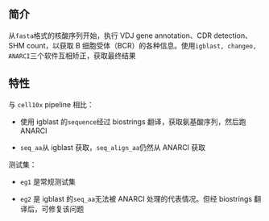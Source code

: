 ## 简介

从`fasta`格式的核酸序列开始，执行 VDJ gene annotation、CDR detection、SHM count，以获取 B 细胞受体（BCR）的各种信息。使用`igblast, changeo, ANARCI`三个软件互相矫正，获取最终结果

## 特性

与 `cell10x` pipeline 相比：

- 使用 igblast 的`sequence`经过 biostrings 翻译，获取氨基酸序列，然后跑 ANARCI

- `seq_aa`从 igblast 获取，`seq_align_aa`仍然从 ANARCI 获取

测试集：

- `eg1` 是常规测试集

- `eg2` 是 igblast 的`seq_aa`无法被 ANARCI 处理的代表情况。但经 biostrings 翻译后，可修复该问题
